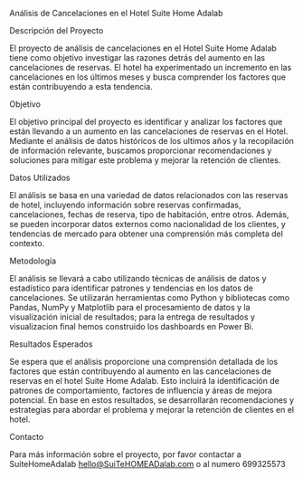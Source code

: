 Análisis de Cancelaciones en el Hotel Suite Home Adalab

Descripción del Proyecto

El proyecto de análisis de cancelaciones en el Hotel Suite Home Adalab tiene como objetivo investigar las razones detrás del aumento en las cancelaciones de reservas. El hotel ha experimentado un incremento en las cancelaciones en los últimos meses y busca comprender los factores que están contribuyendo a esta tendencia.

Objetivo

El objetivo principal del proyecto es identificar y analizar los factores que están llevando a un aumento en las cancelaciones de reservas en el Hotel. Mediante el análisis de datos históricos de los ultimos años y la recopilación de información relevante, buscamos proporcionar recomendaciones y soluciones para mitigar este problema y mejorar la retención de clientes.

Datos Utilizados

El análisis se basa en una variedad de datos relacionados con las reservas de hotel, incluyendo información sobre reservas confirmadas, cancelaciones, fechas de reserva, tipo de habitación,  entre otros. Además, se pueden incorporar datos externos como nacionalidad de los clientes,  y tendencias de mercado para obtener una comprensión más completa del contexto.

Metodología

El análisis se llevará a cabo utilizando técnicas de análisis de datos y  estadístico para identificar patrones y tendencias en los datos de cancelaciones. Se utilizarán herramientas como Python y bibliotecas como Pandas, NumPy y Matplotlib para el procesamiento de datos y la visualización inicial de resultados; para la entrega de resultados y visualizacion final hemos construido los dashboards en Power Bi. 

Resultados Esperados

Se espera que el análisis proporcione una comprensión detallada de los factores que están contribuyendo al aumento en las cancelaciones de reservas en el hotel Suite Home Adalab. Esto incluirá la identificación de patrones de comportamiento, factores de influencia y áreas de mejora potencial. En base en estos resultados, se desarrollarán recomendaciones y estrategias para abordar el problema y mejorar la retención de clientes en el hotel.



Contacto

Para más información sobre el proyecto, por favor contactar a SuiteHomeAdalab hello@SuiTeHOMEADalab.com o al numero  699325573